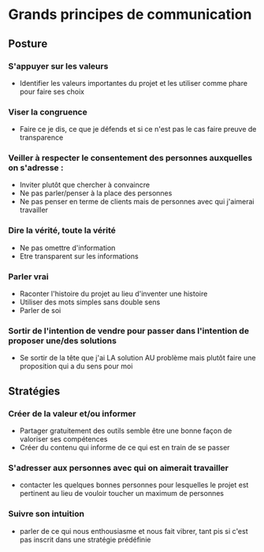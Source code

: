 
# Grands principes de communication

## Posture 
### S'appuyer sur les valeurs
- Identifier les valeurs importantes du projet et les utiliser comme phare pour faire ses choix

### Viser la congruence
- Faire ce je dis, ce que je défends et si ce n'est pas le cas faire preuve de transparence

### Veiller à respecter le consentement des personnes auxquelles on s'adresse : 
- Inviter plutôt que chercher à convaincre
- Ne pas parler/penser à la place des personnes
- Ne pas penser en terme de clients mais de personnes avec qui j'aimerai travailler

### Dire la vérité, toute la vérité
- Ne pas omettre d'information
- Etre transparent sur les informations

### Parler vrai
- Raconter l'histoire du projet au lieu d'inventer une histoire
- Utiliser des mots simples sans double sens
- Parler de soi

### Sortir de l'intention de vendre pour passer dans l'intention de proposer une/des solutions
- Se sortir de la tête que j'ai LA solution AU problème mais plutôt faire une proposition qui a du sens pour moi


## Stratégies
### Créer de la valeur et/ou informer
- Partager gratuitement des outils semble être une bonne façon de valoriser ses compétences
- Créer du contenu qui informe de ce qui est en train de se passer

### S'adresser aux personnes avec qui on aimerait travailler
- contacter les quelques bonnes personnes pour lesquelles le projet est pertinent au lieu de vouloir toucher un maximum de personnes

### Suivre son intuition
- parler de ce qui nous enthousiasme et nous fait vibrer, tant pis si c'est pas inscrit dans une stratégie prédéfinie








